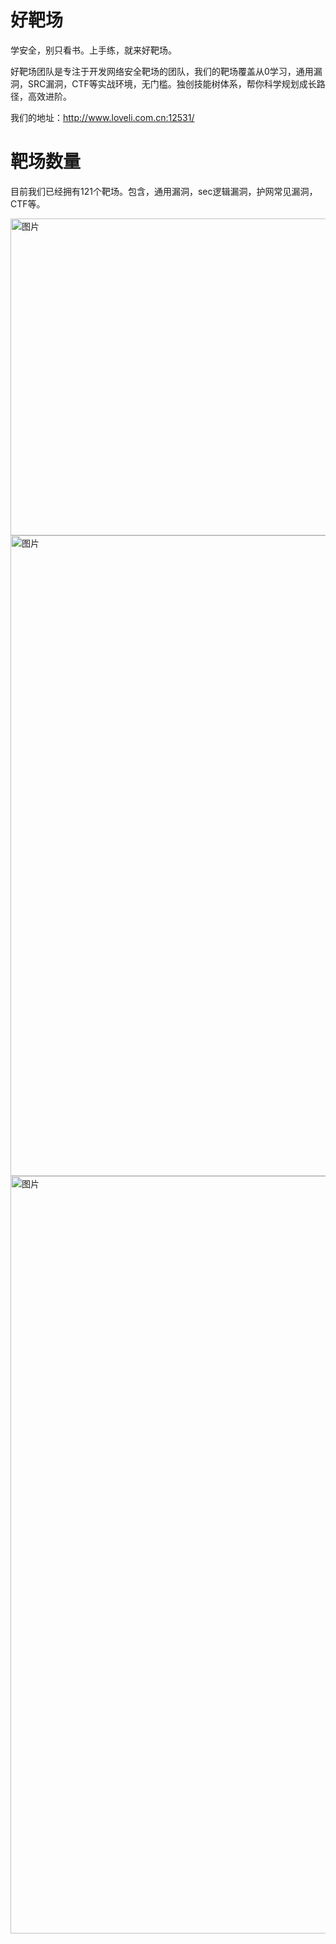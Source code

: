 # 好靶场

 学安全，别只看书。上手练，就来好靶场。

 好靶场团队是专注于开发网络安全靶场的团队，我们的靶场覆盖从0学习，通用漏洞，SRC漏洞，CTF等实战环境，无门槛。独创技能树体系，帮你科学规划成长路径，高效进阶。 

 我们的地址：http://www.loveli.com.cn:12531/


 # 靶场数量

 目前我们已经拥有121个靶场。包含，通用漏洞，sec逻辑漏洞，护网常见漏洞，CTF等。

<img width="1727" height="507" alt="图片" src="https://github.com/user-attachments/assets/cc556319-c171-4b3a-ac04-6537f26b34bd" />


 <img width="2091" height="1025" alt="图片" src="https://github.com/user-attachments/assets/21b68fb8-75c1-4013-9cc0-8322c850d8c6" />

<img width="1772" height="1212" alt="图片" src="https://github.com/user-attachments/assets/5ecf575d-7d6f-43d1-a5db-a37ef42a7f83" />